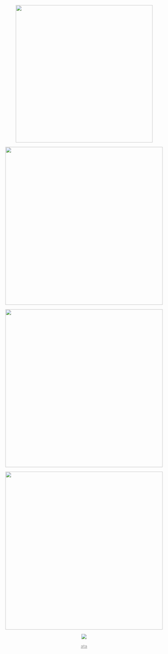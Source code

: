 <p align="center">
<img width="435" src="https://readme-typing-svg.demolab.com/?font=&weight=300&size=15&duration=7000&pause=1000&color=CAF6F7&center=true&vCenter=true&multiline=true&repeat=false&width=435&lines=インターネットや・め・ろ～！"
</p>
<p align="center">
<img width=500 src="https://i.postimg.cc/Y94VCZn5/IMG-0458.png"
</p>
<p align="center">
<img width=500 src="https://64.media.tumblr.com/832bc9432c2dc7478ca233c21757b9e2/8f5ffb01ad37929b-77/s400x600/e5bf1f4f6d1e9d4d037e6bed67143fc29652b919.pnj"
</p>
<p align="center">
<img width=500 src="https://i.postimg.cc/Y94VCZn5/IMG-0458.png"
</p>
<p align="center">
<img src="https://readme-typing-svg.demolab.com/?font=Fira+Code&size=12&duration=1&pause=1&color=CAF6F7&center=true&vCenter=true&multiline=true&repeat=false&width=435&lines=matching+w%2F+deco+♡+feel+to+int+with+me!;i+dont+bite+but+i+may+be+awkward+as+im+not+sociable" 
</p>
<p align="center">
<a href="https://crueldilemma.atabook.org" style="color:#969696;">ata</a>
</p>
